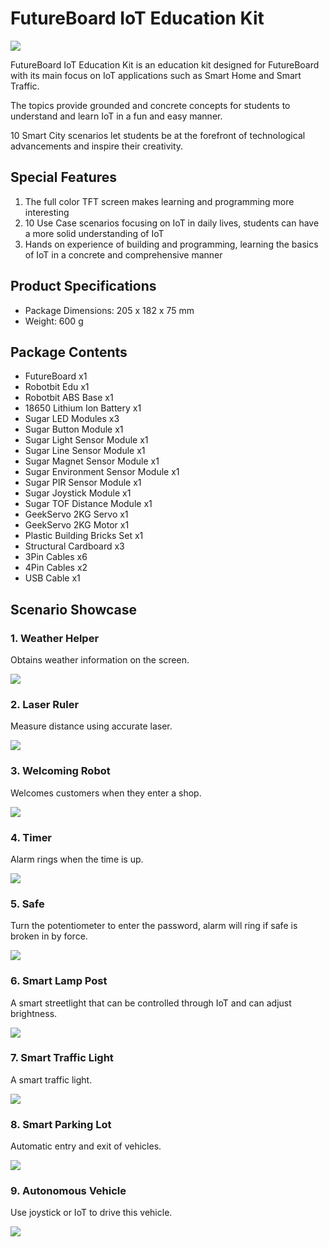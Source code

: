 # FutureBoard IoT Education Kit

![](./images/1.png)

FutureBoard IoT Education Kit is an education kit designed for FutureBoard with its main focus on IoT applications such as Smart Home and Smart Traffic.

The topics provide grounded and concrete concepts for students to understand and learn IoT in a fun and easy manner.

10 Smart City scenarios let students be at the forefront of technological advancements and inspire their creativity.

## Special Features

1. The full color TFT screen makes learning and programming more interesting
2. 10 Use Case scenarios focusing on IoT in daily lives, students can have a more solid understanding of IoT
3. Hands on experience of building and programming, learning the basics of IoT in a concrete and comprehensive manner

## Product Specifications

- Package Dimensions: 205 x 182 x 75 mm
- Weight: 600 g

## Package Contents

- FutureBoard x1
- Robotbit Edu x1
- Robotbit ABS Base x1
- 18650 Lithium Ion Battery x1
- Sugar LED Modules x3
- Sugar Button Module x1
- Sugar Light Sensor Module x1
- Sugar Line Sensor Module x1
- Sugar Magnet Sensor Module x1
- Sugar Environment Sensor Module x1
- Sugar PIR Sensor Module x1
- Sugar Joystick Module x1
- Sugar TOF Distance Module x1
- GeekServo 2KG Servo x1
- GeekServo 2KG Motor x1
- Plastic Building Bricks Set x1
- Structural Cardboard x3
- 3Pin Cables x6
- 4Pin Cables x2
- USB Cable x1

## Scenario Showcase

### 1. Weather Helper

Obtains weather information on the screen.

![](./images/weatherstation.jpg)

### 2. Laser Ruler

Measure distance using accurate laser.

![](./images/distance_measure.jpg)

### 3. Welcoming Robot

Welcomes customers when they enter a shop.

![](./images/welcome.jpg)

### 4. Timer

Alarm rings when the time is up.

![](./images/timer.jpg)

### 5. Safe

Turn the potentiometer to enter the password, alarm will ring if safe is broken in by force.

![](./images/safe.jpg)

### 6. Smart Lamp Post

A smart streetlight that can be controlled through IoT and can adjust brightness.

![](./images/streetlamp.jpg)

### 7. Smart Traffic Light

A smart traffic light.

![](./images/trafficlight.jpg)

### 8. Smart Parking Lot

Automatic entry and exit of vehicles.

![](./images/parking.jpg)

### 9. Autonomous Vehicle

Use joystick or IoT to drive this vehicle.

![](./images/car.jpg)
